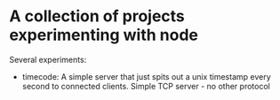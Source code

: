 # A collection of projects experimenting with node

Several experiments:

- timecode: A simple server that just spits out a unix timestamp every
  second to connected clients. Simple TCP server - no other protocol
